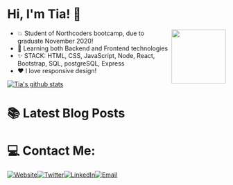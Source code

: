 # Hi, I'm Tia! 👋

<img src="https://media0.giphy.com/media/LmNwrBhejkK9EFP504/giphy.gif?cid=ecf05e478ad62c12e26bb04ed0cf32014afe2d319cf72ef7&rid=giphy.gif" width='125px' img align="right">

+ :boom: Student of Northcoders bootcamp, due to graduate November 2020!
+ :seedling: Learning both Backend and Frontend technologies
+ :sparkles: STACK: HTML, CSS, JavaScript, Node, React, Bootstrap, SQL, postgreSQL, Express
+ :heart: I love responsive design!



[![Tia's github stats](https://github-readme-stats.vercel.app/api?username=tiaeastwood&theme=synthwave)](https://github.com/tiaeastwood/github-readme-stats)

# 📚 Latest Blog Posts
<!-- BLOG-POST-LIST:START -->
<!-- BLOG-POST-LIST:END -->

# 💻 Contact Me:
[![Website](https://img.icons8.com/nolan/64/domain.png)](https://tiaeastwood.com)[![Twitter](https://img.icons8.com/nolan/64/twitter-squared.png)](https://twitter.com/TiaEastwood)[![LinkedIn](https://img.icons8.com/nolan/64/linkedin.png)](https://www.linkedin.com/in/tiaeastwood/)[![Email](https://img.icons8.com/nolan/64/email.png)](mailto:tia@tiaeastwood.com)